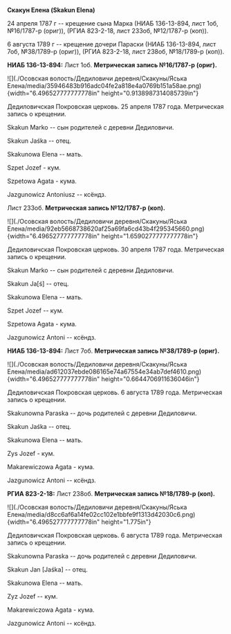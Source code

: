 **Скакун Елена (Skakun Elena)**

24 апреля 1787 г -- крещение сына Марка (НИАБ 136-13-894, лист 1об,
№16/1787-р (ориг)), (РГИА 823-2-18, лист 233об, №12/1787-р (коп)).

6 августа 1789 г -- крещение дочери Параски (НИАБ 136-13-894, лист 7об,
№38/1789-р (ориг)), (РГИА 823-2-18, лист 238об, №18/1789-р (коп)).

**НИАБ 136-13-894:** Лист 1об. **Метрическая запись №16/1787-р (ориг).**

![](./Осовская волость/Дедиловичи деревня/Скакуны/Яська Елена/media/35946483b916adc04fe2a818e4a0769b151a58ae.png){width="6.496527777777778in"
height="0.9138987314085739in"}

Дедиловичская Покровская церковь. 25 апреля 1787 года. Метрическая
запись о крещении.

Skakun Marko -- сын родителей с деревни Дедиловичи.

Skakun Jaśka -- отец.

Skakunowa Elena -- мать.

Szpet Jozef - кум.

Szpetowa Agata - кума.

Jazgunowicz Antoniusz -- ксёндз.

Лист 233об. **Метрическая запись №12/1787-р (коп).**

![](./Осовская волость/Дедиловичи деревня/Скакуны/Яська Елена/media/92eb5668738620af25a69fa6cd43b4f295345660.png){width="6.496527777777778in"
height="1.6590277777777778in"}

Дедиловичская Покровская церковь. 30 апреля 1787 года. Метрическая
запись о крещении.

Skakun Marko -- сын родителей с деревни Дедиловичи.

Skakun Ja\[ś\] -- отец.

Skakunowa Elena -- мать.

Szpet Jozef -- кум.

Szpetowa Agata - кума.

Jazgunowicz Antoni -- ксёндз.

**НИАБ 136-13-894:** Лист 7об. **Метрическая запись №38/1789-р (ориг).**

![](./Осовская волость/Дедиловичи деревня/Скакуны/Яська Елена/media/ad612037ebde086165e74a67554e34ab7def4610.png){width="6.496527777777778in"
height="0.6644706911636046in"}

Дедиловичская Покровская церковь. 6 августа 1789 года. Метрическая
запись о крещении.

Skakunowna Paraska -- дочь родителей с деревни Дедиловичи.

Skakun Jaśka -- отец.

Skakunowa Elena -- мать.

Zys Jozef - кум.

Makarewiczowa Agata - кума.

Jazgunowicz Antoni -- ксёндз.

**РГИА 823-2-18:** Лист 238об. **Метрическая запись №18/1789-р (коп).**

![](./Осовская волость/Дедиловичи деревня/Скакуны/Яська Елена/media/d8cc6af6a14fe02cc102e1bbfe9f1313d42030c6.png){width="6.496527777777778in"
height="1.775in"}

Дедиловичская Покровская церковь. 6 августа 1789 года. Метрическая
запись о крещении.

Skakunowna Paraska -- дочь родителей с деревни Дедиловичи.

Skakun Jan \[Jaśka\] -- отец.

Skakunowa Elena -- мать.

Zyz Jozef -- кум.

Makarewiczowa Agata - кума.

Jazgunowicz Antoni -- ксёндз.
